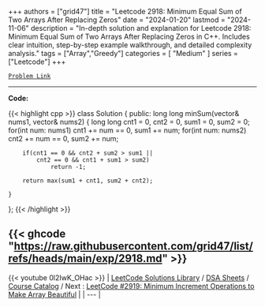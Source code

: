 
+++
authors = ["grid47"]
title = "Leetcode 2918: Minimum Equal Sum of Two Arrays After Replacing Zeros"
date = "2024-01-20"
lastmod = "2024-11-06"
description = "In-depth solution and explanation for Leetcode 2918: Minimum Equal Sum of Two Arrays After Replacing Zeros in C++. Includes clear intuition, step-by-step example walkthrough, and detailed complexity analysis."
tags = ["Array","Greedy"]
categories = [
    "Medium"
]
series = ["Leetcode"]
+++



[`Problem Link`](https://leetcode.com/problems/minimum-equal-sum-of-two-arrays-after-replacing-zeros/description/)

---
**Code:**

{{< highlight cpp >}}
class Solution {
public:
    long long minSum(vector<int>& nums1, vector<int>& nums2) {
        long long cnt1 = 0, cnt2 = 0, sum1 = 0, sum2 = 0;
        for(int num: nums1) cnt1 += num == 0, sum1 += num;
        for(int num: nums2) cnt2 += num == 0, sum2 += num;

        if(cnt1 == 0 && cnt2 + sum2 > sum1 ||
            cnt2 == 0 && cnt1 + sum1 > sum2)
                return -1;

        return max(sum1 + cnt1, sum2 + cnt2);

    }
};
{{< /highlight >}}

{{< ghcode "https://raw.githubusercontent.com/grid47/list/refs/heads/main/exp/2918.md" >}}
---
{{< youtube 0l2IwK_OHac >}}
| [LeetCode Solutions Library](https://grid47.xyz/leetcode/) / [DSA Sheets](https://grid47.xyz/sheets/) / [Course Catalog](https://grid47.xyz/courses/) / Next : [LeetCode #2919: Minimum Increment Operations to Make Array Beautiful](https://grid47.xyz/posts/leetcode-2919-minimum-increment-operations-to-make-array-beautiful-solution/) |
| --- |
